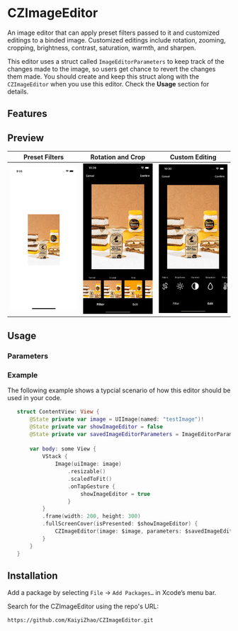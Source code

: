 # CZImageEditor

An image editor that can apply preset filters passed to it and customized editings to a binded image. Customized editings include rotation, zooming, cropping, brightness, contrast, saturation, warmth, and sharpen.

This editor uses a struct called `ImageEditorParameters` to keep track of the changes made to the image, so users get chance to revert the changes them made. You should create and keep this struct along with the `CZImageEditor` when you use this editor. Check the **Usage** section for details.

## Features

## Preview

   Preset Filters     |         Rotation and Crop      |       Custom Editing       |
:-------------------------:|:-------------------------:|:-------------------------:
![preview1](./previews/preview1.gif)  |  ![preview2](./previews/preview2.gif)  |  ![preview3](./previews/preview3.gif)




## Usage
### Parameters
### Example
The following example shows a typcial scenario of how this editor should be used in your code.

```swift
   struct ContentView: View {
       @State private var image = UIImage(named: "testImage")!
       @State private var showImageEditor = false
       @State private var savedImageEditorParameters = ImageEditorParameters()

       var body: some View {
           VStack {
               Image(uiImage: image)
                   .resizable()
                   .scaledToFit()
                   .onTapGesture {
                       showImageEditor = true
                   }
           }
           .frame(width: 200, height: 300)
           .fullScreenCover(isPresented: $showImageEditor) {
               CZImageEditor(image: $image, parameters: $savedImageEditorParameters)
           }
       }
   }
```
## Installation

Add a package by selecting `File` → `Add Packages…` in Xcode’s menu bar.

Search for the CZImageEditor using the repo's URL:
```console
https://github.com/KaiyiZhao/CZImageEditor.git
```
